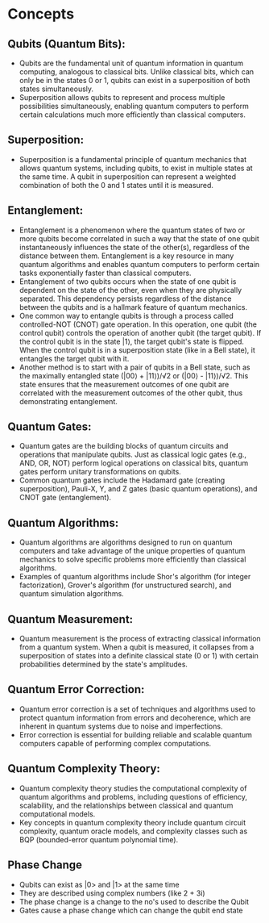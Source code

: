 # Concepts
## Qubits (Quantum Bits):
- Qubits are the fundamental unit of quantum information in quantum computing, analogous to classical bits. Unlike classical bits, which can only be in the states 0 or 1, qubits can exist in a superposition of both states simultaneously.
- Superposition allows qubits to represent and process multiple possibilities simultaneously, enabling quantum computers to perform certain calculations much more efficiently than classical computers.

## Superposition:
- Superposition is a fundamental principle of quantum mechanics that allows quantum systems, including qubits, to exist in multiple states at the same time. A qubit in superposition can represent a weighted combination of both the 0 and 1 states until it is measured.

## Entanglement:
- Entanglement is a phenomenon where the quantum states of two or more qubits become correlated in such a way that the state of one qubit instantaneously influences the state of the other(s), regardless of the distance between them. Entanglement is a key resource in many quantum algorithms and enables quantum computers to perform certain tasks exponentially faster than classical computers.
- Entanglement of two qubits occurs when the state of one qubit is dependent on the state of the other, even when they are physically separated. This dependency persists regardless of the distance between the qubits and is a hallmark feature of quantum mechanics.
- One common way to entangle qubits is through a process called controlled-NOT (CNOT) gate operation. In this operation, one qubit (the control qubit) controls the operation of another qubit (the target qubit). If the control qubit is in the state |1⟩, the target qubit's state is flipped. When the control qubit is in a superposition state (like in a Bell state), it entangles the target qubit with it.
- Another method is to start with a pair of qubits in a Bell state, such as the maximally entangled state (|00⟩ + |11⟩)/√2 or (|00⟩ - |11⟩)/√2. This state ensures that the measurement outcomes of one qubit are correlated with the measurement outcomes of the other qubit, thus demonstrating entanglement.

## Quantum Gates:
- Quantum gates are the building blocks of quantum circuits and operations that manipulate qubits. Just as classical logic gates (e.g., AND, OR, NOT) perform logical operations on classical bits, quantum gates perform unitary transformations on qubits.
- Common quantum gates include the Hadamard gate (creating superposition), Pauli-X, Y, and Z gates (basic quantum operations), and CNOT gate (entanglement).

## Quantum Algorithms:
- Quantum algorithms are algorithms designed to run on quantum computers and take advantage of the unique properties of quantum mechanics to solve specific problems more efficiently than classical algorithms.
- Examples of quantum algorithms include Shor's algorithm (for integer factorization), Grover's algorithm (for unstructured search), and quantum simulation algorithms.

## Quantum Measurement:
- Quantum measurement is the process of extracting classical information from a quantum system. When a qubit is measured, it collapses from a superposition of states into a definite classical state (0 or 1) with certain probabilities determined by the state's amplitudes.

## Quantum Error Correction:
- Quantum error correction is a set of techniques and algorithms used to protect quantum information from errors and decoherence, which are inherent in quantum systems due to noise and imperfections.
- Error correction is essential for building reliable and scalable quantum computers capable of performing complex computations.

## Quantum Complexity Theory:
- Quantum complexity theory studies the computational complexity of quantum algorithms and problems, including questions of efficiency, scalability, and the relationships between classical and quantum computational models.
- Key concepts in quantum complexity theory include quantum circuit complexity, quantum oracle models, and complexity classes such as BQP (bounded-error quantum polynomial time).

## Phase Change
- Qubits can exist as |0> and |1> at the same time
- They are described using complex numbers (like 2 + 3i)
- The phase change is a change to the no's used to describe the Qubit
- Gates cause a phase change which can change the qubit end state
